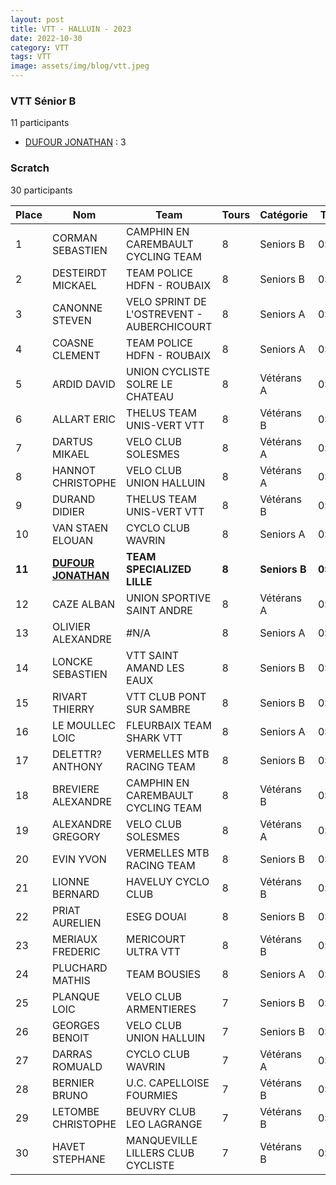 ```yaml
---
layout: post
title: VTT - HALLUIN - 2023
date: 2022-10-30
category: VTT
tags: VTT
image: assets/img/blog/vtt.jpeg
---
```


### VTT Sénior B
11 participants
- [DUFOUR JONATHAN](https://teamspecializedlille.github.io/coureurs/dufourjonathan) : 3

### Scratch
30 participants

| Place | Nom | Team | Tours | Catégorie | Temps |
|---|---|---|---|---|---|
| 1 | CORMAN SEBASTIEN | CAMPHIN EN CAREMBAULT CYCLING TEAM | 8 | Seniors B | 0:48:31 | 
| 2 | DESTEIRDT MICKAEL | TEAM POLICE HDFN - ROUBAIX | 8 | Seniors B | 0:48:41 | 
| 3 | CANONNE STEVEN | VELO SPRINT DE L'OSTREVENT - AUBERCHICOURT | 8 | Seniors A | 0:48:45 | 
| 4 | COASNE CLEMENT | TEAM POLICE HDFN - ROUBAIX | 8 | Seniors A | 0:48:52 | 
| 5 | ARDID DAVID | UNION CYCLISTE SOLRE LE CHATEAU | 8 | Vétérans A | 0:49:10 | 
| 6 | ALLART ERIC | THELUS TEAM UNIS-VERT VTT | 8 | Vétérans B | 0:49:33 | 
| 7 | DARTUS MIKAEL | VELO CLUB SOLESMES | 8 | Vétérans A | 0:49:40 | 
| 8 | HANNOT CHRISTOPHE | VELO CLUB UNION HALLUIN | 8 | Vétérans A | 0:49:58 | 
| 9 | DURAND DIDIER | THELUS TEAM UNIS-VERT VTT | 8 | Vétérans B | 0:49:58 | 
| 10 | VAN STAEN ELOUAN | CYCLO CLUB WAVRIN | 8 | Seniors A | 0:50:11 | 
| **11** | **[DUFOUR JONATHAN](https://teamspecializedlille.github.io/coureurs/dufourjonathan)** | **TEAM SPECIALIZED LILLE** | **8** | **Seniors B** | **0:50:20** | 
| 12 | CAZE ALBAN | UNION SPORTIVE SAINT ANDRE | 8 | Vétérans A | 0:50:32 | 
| 13 | OLIVIER ALEXANDRE | #N/A | 8 | Seniors A | 0:50:35 | 
| 14 | LONCKE SEBASTIEN | VTT SAINT AMAND LES EAUX | 8 | Seniors B | 0:50:59 | 
| 15 | RIVART THIERRY | VTT  CLUB PONT SUR SAMBRE | 8 | Seniors B | 0:51:9 | 
| 16 | LE MOULLEC LOIC | FLEURBAIX TEAM SHARK VTT | 8 | Seniors A | 0:51:25 | 
| 17 | DELETTR? ANTHONY | VERMELLES MTB RACING TEAM | 8 | Seniors B | 0:51:58 | 
| 18 | BREVIERE ALEXANDRE | CAMPHIN EN CAREMBAULT CYCLING TEAM | 8 | Vétérans B | 0:51:59 | 
| 19 | ALEXANDRE GREGORY | VELO CLUB SOLESMES | 8 | Vétérans A | 0:52:31 | 
| 20 | EVIN YVON | VERMELLES MTB RACING TEAM | 8 | Seniors B | 0:54:8 | 
| 21 | LIONNE BERNARD | HAVELUY CYCLO CLUB | 8 | Vétérans B | 0:54:52 | 
| 22 | PRIAT AURELIEN | ESEG DOUAI | 8 | Seniors B | 0:55:2 | 
| 23 | MERIAUX FREDERIC | MERICOURT ULTRA VTT | 8 | Vétérans B | 0:55:7 | 
| 24 | PLUCHARD MATHIS | TEAM BOUSIES | 8 | Seniors A | 0:56:55 | 
| 25 | PLANQUE LOIC | VELO CLUB ARMENTIERES | 7 | Seniors B | 0:48:32 | 
| 26 | GEORGES BENOIT | VELO CLUB UNION HALLUIN | 7 | Seniors B | 0:49:52 | 
| 27 | DARRAS ROMUALD | CYCLO CLUB WAVRIN | 7 | Vétérans A | 0:50:14 | 
| 28 | BERNIER BRUNO | U.C. CAPELLOISE FOURMIES | 7 | Vétérans B | 0:50:23 | 
| 29 | LETOMBE CHRISTOPHE | BEUVRY CLUB LEO LAGRANGE | 7 | Vétérans B | 0:51:4 | 
| 30 | HAVET STEPHANE | MANQUEVILLE LILLERS CLUB CYCLISTE | 7 | Vétérans B | 0:55:10 | 
